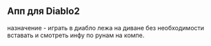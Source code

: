 ## Апп для Diablo2 
назначение - играть в диабло лежа на диване без необходимости вставать и смотреть инфу по рунам на компе.
